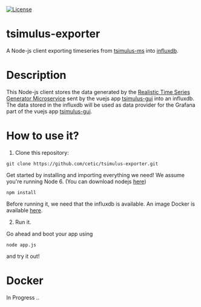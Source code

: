 [![License](http://img.shields.io/:license-Apache%202-blue.svg)](http://www.apache.org/licenses/LICENSE-2.0.txt)

# tsimulus-exporter

A Node-js client exporting timeseries from [tsimulus-ms](https://github.com/cetic/tsimulus-ms) into [influxdb](https://github.com/influxdata/influxdb).

# Description

This Node-js client stores the data generated by the [Realistic Time Series Generator Microservice](tsimulus-ms) sent by the vuejs app [tsimulus-gui](https://github.com/cetic/tsimulus-gui) into an influxdb. 
The data stored in the influxdb will be used as data provider for the Grafana part of the vuejs app [tsimulus-gui](https://github.com/cetic/tsimulus-gui).

# How to use it?

1. Clone this repository:

```
git clone https://github.com/cetic/tsimulus-exporter.git
```

Get started by installing and importing everything we need! We assume you're running Node 6. (You can download nodejs [here](https://nodejs.org/en/download/))

```
npm install
```

Before running it, we need that the influxdb is available. An image Docker is available [here](https://hub.docker.com/_/influxdb/).

2. Run it.

Go ahead and boot your app using 

```
node app.js
```

and try it out!

# Docker

In Progress ..